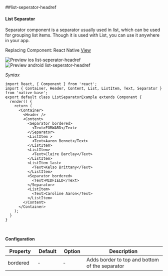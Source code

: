 ##list-seperator-headref
#### List Separator

Separator component is a separator usually used in list, which can be used for grouping list items. Though it is used with List, you can use it anywhere in your app.<br />

Replacing Component: React Native [View](http://facebook.github.io/react-native/docs/view.html)

![Preview ios list-seperator-headref](https://github.com/GeekyAnts/NativeBase-KitchenSink/raw/v2.5.2/screenshots/ios/list-separator.png)
![Preview android list-seperator-headref](https://github.com/GeekyAnts/NativeBase-KitchenSink/raw/v2.5.2/screenshots/android/list-separator.png)

*Syntax*

<pre class="line-numbers"><code class="language-jsx">import React, { Component } from 'react';
import { Container, Header, Content, List, ListItem, Text, Separator } from 'native-base';
export default class ListSeparatorExample extends Component {
  render() {
    return (
      &lt;Container>
        &lt;Header />
        &lt;Content>
          &lt;Separator bordered>
            &lt;Text>FORWARD&lt;/Text>
          &lt;/Separator>
          &lt;ListItem >
            &lt;Text>Aaron Bennet&lt;/Text>
          &lt;/ListItem>
          &lt;ListItem>
            &lt;Text>Claire Barclay&lt;/Text>
          &lt;/ListItem>
          &lt;ListItem last>
            &lt;Text>Kelso Brittany&lt;/Text>
          &lt;/ListItem>
          &lt;Separator bordered>
            &lt;Text>MIDFIELD&lt;/Text>
          &lt;/Separator>
          &lt;ListItem>
            &lt;Text>Caroline Aaron&lt;/Text>
          &lt;/ListItem>
        &lt;/Content>
      &lt;/Container>
    );
  }
}</code></pre><br />

**Configuration**

<table class = "table table-bordered">
        <thead>
            <tr>
                <th>Property</th>
                <th>Default</th>
                <th>Option</th>
                <th width="50%">
                    Description
                </th>
            </tr>
        </thead>
        <tbody>
            <tr>
                <td>bordered</td>
                <td> - </td>
                <td> - </td>
                <td>Adds border to top and bottom of the separator</td>
            </tr>
            </tbody>
            </table><br />
